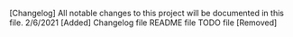 [Changelog]
All notable changes to this project will be documented in this file.
2/6/2021
[Added]
Changelog file
README file
TODO file
[Removed]